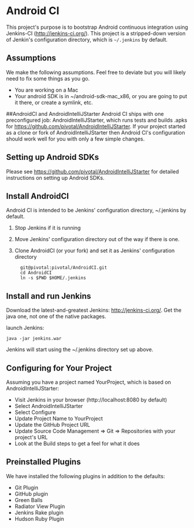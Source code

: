 # Android CI
This project's purpose is to bootstrap Android continuous integration using 
Jenkins-CI (http://jenkins-ci.org/). This project is a stripped-down version of Jenkin's 
configuration directory, which is `~/.jenkins` by default. 

## Assumptions
We make the following assumptions. Feel free to deviate but you will likely need to fix some 
things as you go.

- You are working on a Mac
- Your android SDK is in ~/android-sdk-mac_x86, or you are going to put it there, 
or create a symlink, etc.

##AndroidCI and AndroidIntelliJStarter
Android CI ships with one preconfigured job: AndroidIntelliJStarter, which runs tests and builds .apks 
for https://github.com/pivotal/AndroidIntelliJStarter. If your project started as a clone or fork of 
AndroidIntelliJStarter then Android CI's configuration should work well for you with only 
a few simple changes.

## Setting up Android SDKs
Please see https://github.com/pivotal/AndroidIntelliJStarter for detailed instructions on setting up
Android SDKs.

## Install AndroidCI 
Android CI is intended to be Jenkins' configuration directory, ~/.jenkins by default. 

1. Stop Jenkins if it is running
2. Move Jenkins' configuration directory out of the way if there is one.
3. Clone AndroidCI (or your fork) and set it as Jenkins' configuration directory

         git@pivotal:pivotal/AndroidCI.git
         cd AndroidCI
         ln -s $PWD $HOME/.jenkins

## Install and run Jenkins
Download the latest-and-greatest Jenkins: http://jenkins-ci.org/. Get the java one, not one of the 
native packages. 

launch Jenkins:

    java -jar jenkins.war

Jenkins will start using the ~/.jenkins directory set up above.

## Configuring for Your Project
Assuming you have a project named YourProject, which is based on AndroidIntelliJStarter:

- Visit Jenkins in your browser (http://localhost:8080 by default)
- Select AndroidIntelliJStarter
- Select Configure
- Update Project Name to YourProject
- Update the GitHub Project URL
- Update Source Code Management => Git => Repositories with your project's URL
- Look at the Build steps to get a feel for what it does

## Preinstalled Plugins
We have installed the following plugins in addition to the defaults:

- Git Plugin
- GitHub plugin
- Green Balls
- Radiator View Plugin
- Jenkins Rake plugin
- Hudson Ruby Plugin

